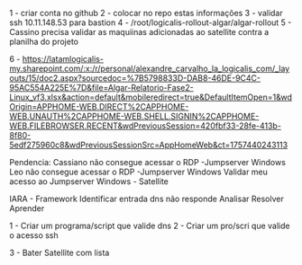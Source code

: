 1 - criar conta no github
2 - colocar no repo estas informações 
3 - validar ssh 10.11.148.53 para bastion
4 - /root/logicalis-rollout-algar/algar-rollout
5 - Cassino precisa validar as maquiinas adicionadas ao satellite contra a planilha do projeto

6 - https://latamlogicalis-my.sharepoint.com/:x:/r/personal/alexandre_carvalho_la_logicalis_com/_layouts/15/doc2.aspx?sourcedoc=%7B5798833D-DAB8-46DE-9C4C-95AC554A225E%7D&file=Algar-Relatorio-Fase2-Linux_vf3.xlsx&action=default&mobileredirect=true&DefaultItemOpen=1&wdOrigin=APPHOME-WEB.DIRECT%2CAPPHOME-WEB.UNAUTH%2CAPPHOME-WEB.SHELL.SIGNIN%2CAPPHOME-WEB.FILEBROWSER.RECENT&wdPreviousSession=420fbf33-28fe-413b-8f80-5edf275960c8&wdPreviousSessionSrc=AppHomeWeb&ct=1757440243113


Pendencia:
Cassiano não consegue acessar o RDP  -Jumpserver Windows
Leo não consegue acessar o RDP  -Jumpserver Windows
Validar meu acesso ao Jumpserver Windows - Satellite


IARA - Framework
Identificar entrada dns não responde 
Analisar 
Resolver
Aprender

1 - Criar um programa/script que valide dns
2 - Criar um pro/scri que valide o acesso ssh 

3 - Bater Satellite  com lista 